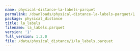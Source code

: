 ```yaml
---
name: physical-distance-la-labels-parquet
permalink: /downloads/physical-distance-la-labels-parquet/1
package: physical_distance
title: la_labels
filename: la_labels.parquet
version: '1'
full_version: 1.2.0
file: /data/physical_distance/1/la_labels.parquet
---
```

